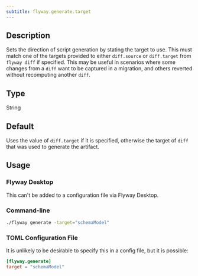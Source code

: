 ```yaml
---
subtitle: flyway.generate.target
---
```


## Description

Sets the direction of script generation by stating the target to use. This must match one of the targets provided to either `diff.source` or `diff.target` from `flyway diff` if specified. This may be useful in scenarios where some changes from a `diff` want to be captured in a migration, and others reverted without recomputing another `diff`.

## Type

String

## Default

Uses the value of `diff.target` if it is specified, otherwise the target of `diff` that was used to generate the artifact.

## Usage

### Flyway Desktop

This can't be added to a configuration file via Flyway Desktop.

### Command-line

```bash
./flyway generate -target="schemaModel"
```

### TOML Configuration File

It is unlikely to be desirable to specify this in a config file, but it is possible:

```toml
[flyway.generate]
target = "schemaModel"
```
